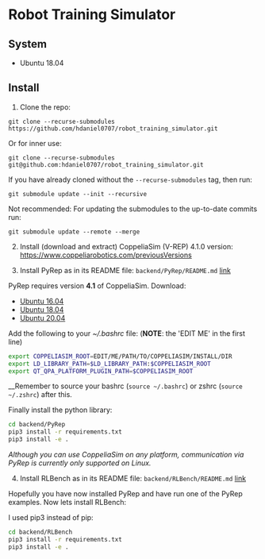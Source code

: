 # Robot Training Simulator

## System

* Ubuntu 18.04

## Install

1. Clone the repo:
  ```
  git clone --recurse-submodules https://github.com/hdaniel0707/robot_training_simulator.git
  ```
  Or for inner use:
  ```
  git clone --recurse-submodules git@github.com:hdaniel0707/robot_training_simulator.git
  ```
  If you have already cloned without the `--recurse-submodules` tag, then run:
  ```
  git submodule update --init --recursive
  ```
  Not recommended: For updating the submodules to the up-to-date commits run:
  ```
  git submodule update --remote --merge
  ```

2. Install (download and extract) CoppeliaSim (V-REP) 4.1.0 version: https://www.coppeliarobotics.com/previousVersions

3. Install PyRep as in its README file: `backend/PyRep/README.md` [link](backend/PyRep/README.md)

  PyRep requires version **4.1** of CoppeliaSim. Download:
  - [Ubuntu 16.04](https://www.coppeliarobotics.com/files/CoppeliaSim_Edu_V4_1_0_Ubuntu16_04.tar.xz)
  - [Ubuntu 18.04](https://www.coppeliarobotics.com/files/CoppeliaSim_Edu_V4_1_0_Ubuntu18_04.tar.xz)
  - [Ubuntu 20.04](https://www.coppeliarobotics.com/files/CoppeliaSim_Edu_V4_1_0_Ubuntu20_04.tar.xz)

  Add the following to your *~/.bashrc* file: (__NOTE__: the 'EDIT ME' in the first line)

  ```bash
  export COPPELIASIM_ROOT=EDIT/ME/PATH/TO/COPPELIASIM/INSTALL/DIR
  export LD_LIBRARY_PATH=$LD_LIBRARY_PATH:$COPPELIASIM_ROOT
  export QT_QPA_PLATFORM_PLUGIN_PATH=$COPPELIASIM_ROOT
  ```

  __Remember to source your bashrc (`source ~/.bashrc`) or
  zshrc (`source ~/.zshrc`) after this.

  Finally install the python library:

  ```bash
  cd backend/PyRep
  pip3 install -r requirements.txt
  pip3 install -e .
  ```

  _Although you can use CoppeliaSim on any platform, communication via PyRep is currently only supported on Linux._


4. Install RLBench as in its README file: `backend/RLBench/README.md` [link](backend/RLBench/README.md)

  Hopefully you have now installed PyRep and have run one of the PyRep examples.
  Now lets install RLBench:

  I used pip3 instead of pip:
  ```bash
  cd backend/RLBench
  pip3 install -r requirements.txt
  pip3 install -e .
  ```
